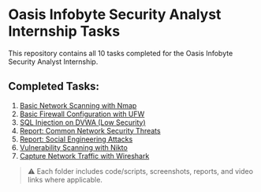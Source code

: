 # Oasis Infobyte Security Analyst Internship Tasks

This repository contains all 10 tasks completed for the Oasis Infobyte Security Analyst Internship.

## Completed Tasks:

1. [Basic Network Scanning with Nmap](https://github.com/evilnishant994/Oasis-Infobyte-Cybersecurity-Internship-Task-List/tree/main/Task%201)
2. [Basic Firewall Configuration with UFW](https://github.com/evilnishant994/Oasis-Infobyte-Cybersecurity-Internship-Task-List/tree/main/Task%202)
3. [SQL Injection on DVWA (Low Security)](https://github.com/evilnishant994/Oasis-Infobyte-Cybersecurity-Internship-Task-List/tree/main/Task%203)
4. [Report: Common Network Security Threats](https://github.com/evilnishant994/Oasis-Infobyte-Cybersecurity-Internship-Task-List/tree/main/Task%204)
5. [Report: Social Engineering Attacks](https://github.com/evilnishant994/Oasis-Infobyte-Cybersecurity-Internship-Task-List/tree/main/Task%205)
7. [Vulnerability Scanning with Nikto](https://github.com/evilnishant994/Oasis-Infobyte-Cybersecurity-Internship-Task-List/tree/main/Task%207)
8. [Capture Network Traffic with Wireshark](https://github.com/Shivansh77074/OIBSIP/tree/main/Task%20-%208)

> ⚠️ Each folder includes code/scripts, screenshots, reports, and video links where applicable.
